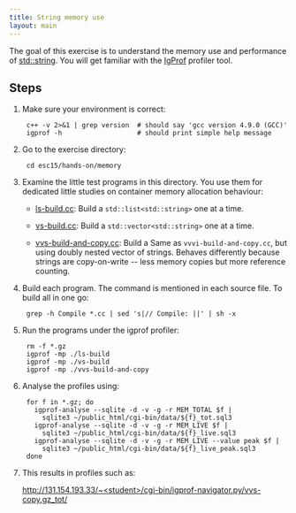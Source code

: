 ```yaml
---
title: String memory use
layout: main
---
```


The goal of this exercise is to understand the memory use and performance of
[std::string](http://www.cplusplus.com/reference/string/string/). You will
get familiar with the [IgProf](http://igprof.org) profiler tool.

Steps
-----

1. Make sure your environment is correct:

        c++ -v 2>&1 | grep version  # should say 'gcc version 4.9.0 (GCC)'
        igprof -h                   # should print simple help message

2. Go to the exercise directory:

        cd esc15/hands-on/memory

3. Examine the little test programs in this directory.  You use them for
   dedicated little studies on container memory allocation behaviour:

   - [ls-build.cc]({{site.exercises_repo}}/hands-on/memory/ls-build.cc): Build a
     `std::list<std::string>` one at a time.

   - [vs-build.cc]({{site.exercises_repo}}/hands-on/memory/vs-build.cc): Build a
     `std::vector<std::string>` one at a time.

   - [vvs-build-and-copy.cc]({{site.exercises_repo}}/hands-on/memory/vvs-build-and-copy.cc): Build a
     Same as `vvvi-build-and-copy.cc`, but using doubly nested vector of
     strings.  Behaves differently because strings are copy-on-write -- less
     memory copies but more reference counting.

4. Build each program.  The command is mentioned in each source file.  To
   build all in one go:

        grep -h Compile *.cc | sed 's|// Compile: ||' | sh -x

5. Run the programs under the igprof profiler:

        rm -f *.gz
        igprof -mp ./ls-build
        igprof -mp ./vs-build
        igprof -mp ./vvs-build-and-copy

6. Analyse the profiles using:

        for f in *.gz; do
          igprof-analyse --sqlite -d -v -g -r MEM_TOTAL $f |
            sqlite3 ~/public_html/cgi-bin/data/${f}_tot.sql3
          igprof-analyse --sqlite -d -v -g -r MEM_LIVE $f |
            sqlite3 ~/public_html/cgi-bin/data/${f}_live.sql3
          igprof-analyse --sqlite -d -v -g -r MEM_LIVE --value peak $f |
            sqlite3 ~/public_html/cgi-bin/data/${f}_live_peak.sql3
        done

7. This results in profiles such as:

   http://131.154.193.33/~<student>/cgi-bin/igprof-navigator.py/vvs-copy.gz_tot/
